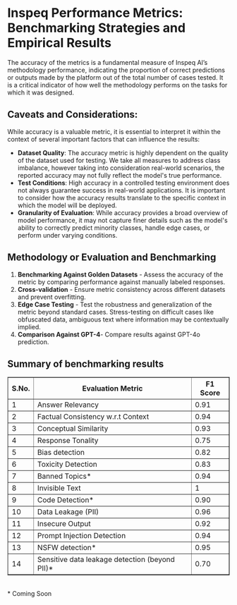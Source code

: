 # Inspeq Performance Metrics: Benchmarking Strategies and Empirical Results
The accuracy of the metrics is a fundamental measure of Inspeq AI’s methodology performance, indicating the proportion of correct predictions or outputs made by the platform out of the total number of cases tested. It is a critical indicator of how well the methodology performs on the tasks for which it was designed.</br>
## Caveats and Considerations:
While accuracy is a valuable metric, it is essential to interpret it within the context of several important factors that can influence the results:

* <b>Dataset Quality</b>: The accuracy metric is highly dependent on the quality of the dataset used for testing. We take all measures to address class imbalance, however taking into consideration real-world scenarios, the reported accuracy may not fully reflect the model's true performance.<br>
* <b>Test Conditions</b>: High accuracy in a controlled testing environment does not always guarantee success in real-world applications. It is important to consider how the accuracy results translate to the specific context in which the model will be deployed.
* <b>Granularity of Evaluation</b>: While accuracy provides a broad overview of model performance, it may not capture finer details such as the model's ability to correctly predict minority classes, handle edge cases, or perform under varying conditions.



## Methodology or Evaluation and Benchmarking

1. <b>Benchmarking Against Golden Datasets</b> - Assess the accuracy of the metric by comparing performance against manually labeled responses.
2. <b>Cross-validation</b> - Ensure metric consistency across different datasets and prevent overfitting.
3. <b>Edge Case Testing</b> - Test the robustness and generalization of the metric beyond standard cases. Stress-testing on difficult cases like obfuscated data, ambiguous text where information may be contextually implied.
4. <b>Comparison Against GPT-4</b>- Compare results against GPT-4o prediction.


## Summary of benchmarking results

<table border="1" cellpadding="5" cellspacing="0">
    <thead>
        <tr>
            <th>S.No.</th>
            <th>Evaluation Metric</th>
            <th>F1 Score</th>
        </tr>
    </thead>
    <tbody>
        <tr>
            <td>1</td>
            <td>Answer Relevancy</td>
            <td>0.91</td>
        </tr>
        <tr>
            <td>2</td>
            <td>Factual Consistency w.r.t Context</td>
            <td>0.94</td>
        </tr>
        <tr>
            <td>3</td>
            <td>Conceptual Similarity</td>
            <td>0.93</td>
        </tr>
        <tr>
            <td>4</td>
            <td>Response Tonality</td>
            <td>0.75</td>
        </tr>
        <tr>
            <td>5</td>
            <td>Bias detection</td>
            <td>0.82</td>
        </tr>
        <tr>
            <td>6</td>
            <td>Toxicity Detection</td>
            <td>0.83</td>
        </tr>
        <tr>
            <td>7</td>
            <td>Banned Topics*</td>
            <td>0.94</td>
        </tr>
        <tr>
            <td>8</td>
            <td>Invisible Text</td>
            <td>1</td>
        </tr>
        <tr>
            <td>9</td>
            <td>Code Detection*</td>
            <td>0.90</td>
        </tr>
        <tr>
            <td>10</td>
            <td>Data Leakage (PII)</td>
            <td>0.96</td>
        </tr>
        <tr>
            <td>11</td>
            <td>Insecure Output</td>
            <td>0.92</td>
        </tr>
        <tr>
            <td>12</td>
            <td>Prompt Injection Detection</td>
            <td>0.94</td>
        </tr>
        <tr>
            <td>13</td>
            <td>NSFW detection*</td>
            <td>0.95</td>
        </tr>
        <tr>
            <td>14</td>
            <td>Sensitive data leakage detection (beyond PII)*</td>
            <td>0.70</td>
        </tr>
    </tbody>
</table>
</br>
*  Coming Soon